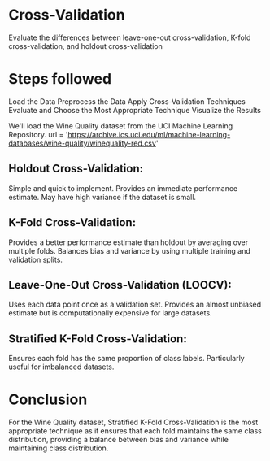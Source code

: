 # Cross-Validation
Evaluate the differences between leave-one-out cross-validation, K-fold cross-validation, and holdout cross-validation

# Steps followed 

Load the Data
Preprocess the Data
Apply Cross-Validation Techniques
Evaluate and Choose the Most Appropriate Technique
Visualize the Results

We'll load the Wine Quality dataset from the UCI Machine Learning Repository. 
url = 'https://archive.ics.uci.edu/ml/machine-learning-databases/wine-quality/winequality-red.csv'

## Holdout Cross-Validation:

Simple and quick to implement.
Provides an immediate performance estimate.
May have high variance if the dataset is small.

## K-Fold Cross-Validation:

Provides a better performance estimate than holdout by averaging over multiple folds.
Balances bias and variance by using multiple training and validation splits.

## Leave-One-Out Cross-Validation (LOOCV):

Uses each data point once as a validation set.
Provides an almost unbiased estimate but is computationally expensive for large datasets.

## Stratified K-Fold Cross-Validation:

Ensures each fold has the same proportion of class labels.
Particularly useful for imbalanced datasets.

# Conclusion
For the Wine Quality dataset, Stratified K-Fold Cross-Validation is the most appropriate technique as it ensures that each fold maintains the same class distribution, providing a balance between bias and variance while maintaining class distribution.
